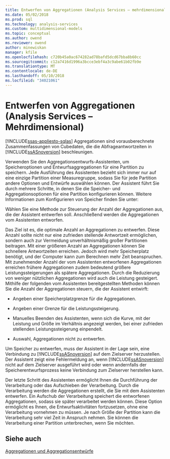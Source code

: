 ```yaml
---
title: Entwerfen von Aggregationen (Analysis Services – mehrdimensional) | Microsoft Docs
ms.date: 05/02/2018
ms.prod: sql
ms.technology: analysis-services
ms.custom: multidimensional-models
ms.topic: conceptual
ms.author: owend
ms.reviewer: owend
author: minewiskan
manager: kfile
ms.openlocfilehash: c720b45a0ac674282ad78bafd5dcd67bba8b60cc
ms.sourcegitcommit: c12a7416d1996a3bcce3ebf4a3c9abe61b02fb9e
ms.translationtype: MT
ms.contentlocale: de-DE
ms.lasthandoff: 05/10/2018
ms.locfileid: "34021061"
---
```

# <a name="designing-aggregations-analysis-services---multidimensional"></a>Entwerfen von Aggregationen (Analysis Services – Mehrdimensional)
[!INCLUDE[ssas-appliesto-sqlas](../../includes/ssas-appliesto-sqlas.md)]
  Aggregationen sind vorausberechnete Zusammenfassungen von Cubedaten, die die Abfrageantwortzeiten in [!INCLUDE[ssASnoversion](../../includes/ssasnoversion-md.md)] beschleunigen.  
  
 Verwenden Sie den Aggregationsentwurfs-Assistenten, um Speicheroptionen und Entwurfsaggregationen für eine Partition zu speichern. Jede Ausführung des Assistenten bezieht sich immer nur auf eine einzige Partition einer Measuregruppe, sodass Sie für jede Partition andere Optionen und Entwürfe auswählen können. Der Assistent führt Sie durch mehrere Schritte, in denen Sie die Speicher- und Aggregationsoptionen für eine Partition konfigurieren können. Weitere Informationen zum Konfigurieren von Speicher finden Sie unter:  
  
 Wählen Sie eine Methode zur Steuerung der Anzahl der Aggregationen aus, die der Assistent entwerfen soll. Anschließend werden die Aggregationen vom Assistenten entworfen.  
  
 Das Ziel ist es, die optimale Anzahl an Aggregationen zu entwerfen. Diese Anzahl sollte nicht nur eine zufrieden stellende Antwortzeit ermöglichen, sondern auch zur Vermeidung unverhältnismäßig großer Partitionen beitragen. Mit einer größeren Anzahl an Aggregationen können Sie schnellere Antwortzeiten erreichen. Jedoch wird mehr Speicherplatz benötigt, und der Computer kann zum Berechnen mehr Zeit beanspruchen. Mit zunehmender Anzahl der vom Assistenten entworfenen Aggregationen erreichen frühere Aggregationen zudem bedeutend größere Leistungssteigerungen als spätere Aggregationen. Durch die Reduzierung von weniger nützlichen Aggregationen wird auch die Leistung gesteigert. Mithilfe der folgenden vom Assistenten bereitgestellten Methoden können Sie die Anzahl der Aggregationen steuern, die der Assistent entwirft:  
  
-   Angeben einer Speicherplatzgrenze für die Aggregationen.  
  
-   Angeben einer Grenze für die Leistungssteigerung.  
  
-   Manuelles Beenden des Assistenten, wenn sich die Kurve, mit der Leistung und Größe im Verhältnis angezeigt werden, bei einer zufrieden stellenden Leistungssteigerung einpendelt.  
  
-   Auswahl, Aggregationen nicht zu entwerfen.  
  
 Um Speicher zu entwerfen, muss der Assistent in der Lage sein, eine Verbindung zu [!INCLUDE[ssASnoversion](../../includes/ssasnoversion-md.md)] auf dem Zielserver herzustellen. Der Assistent zeigt eine Fehlermeldung an, wenn [!INCLUDE[ssASnoversion](../../includes/ssasnoversion-md.md)] nicht auf dem Zielserver ausgeführt wird oder wenn andernfalls der Speicherentwurfsprozess keine Verbindung zum Zielserver herstellen kann.  
  
 Der letzte Schritt des Assistenten ermöglicht Ihnen die Durchführung der Verarbeitung oder das Aufschieben der Verarbeitung. Durch die Verarbeitung werden die Aggregationen erstellt, die Sie mit dem Assistenten entwerfen. Ein Aufschub der Verarbeitung speichert die entworfenen Aggregationen, sodass sie später verarbeitet werden können. Diese Option ermöglicht es Ihnen, die Entwurfsaktivitäten fortzusetzen, ohne eine Verarbeitung vornehmen zu müssen. Je nach Größe der Partition kann die Verarbeitung sehr viel Zeit in Anspruch nehmen. Sie können die Verarbeitung einer Partition unterbrechen, wenn Sie möchten.  
  
## <a name="see-also"></a>Siehe auch  
 [Aggregationen und Aggregationsentwürfe](../../analysis-services/multidimensional-models-olap-logical-cube-objects/aggregations-and-aggregation-designs.md)  
  
  

